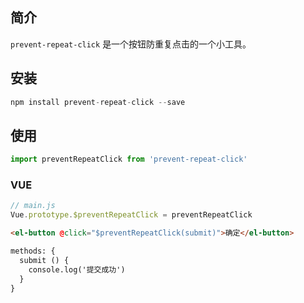 ## 简介
`prevent-repeat-click` 是一个按钮防重复点击的一个小工具。
## 安装
```js
npm install prevent-repeat-click --save
```
## 使用
```js
import preventRepeatClick from 'prevent-repeat-click'
```
### VUE
```js
// main.js
Vue.prototype.$preventRepeatClick = preventRepeatClick
```
```html
<el-button @click="$preventRepeatClick(submit)">确定</el-button>

methods: {
  submit () {
    console.log('提交成功')
  }
}
```